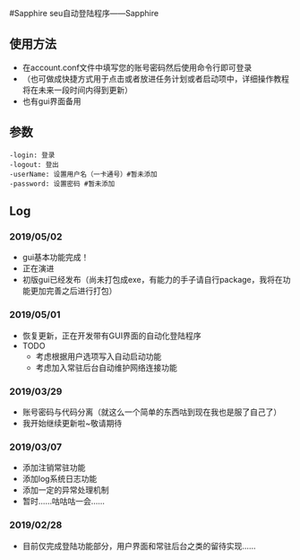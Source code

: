 #Sapphire
seu自动登陆程序——Sapphire

## 使用方法

* 在account.conf文件中填写您的账号密码然后使用命令行即可登录
* （也可做成快捷方式用于点击或者放进任务计划或者启动项中，详细操作教程将在未来一段时间内得到更新）
* 也有gui界面备用
## 参数
```
-login: 登录
-logout: 登出
-userName: 设置用户名（一卡通号）#暂未添加
-password: 设置密码 #暂未添加
```

## Log
### 2019/05/02
* gui基本功能完成！
* 正在演进
* 初版gui已经发布（尚未打包成exe，有能力的手子请自行package，我将在功能更加完善之后进行打包）
### 2019/05/01
* 恢复更新，正在开发带有GUI界面的自动化登陆程序
* TODO
  * 考虑根据用户选项写入自动启动功能
  * 考虑加入常驻后台自动维护网络连接功能
### 2019/03/29
* 账号密码与代码分离（就这么一个简单的东西咕到现在我也是服了自己了）
* 我开始继续更新啦~敬请期待

### 2019/03/07
* 添加注销常驻功能
* 添加log系统日志功能
* 添加一定的异常处理机制
* 暂时……咕咕咕一会……

### 2019/02/28
* 目前仅完成登陆功能部分，用户界面和常驻后台之类的留待实现……

